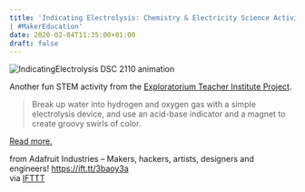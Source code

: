 ```yaml
---
title: 'Indicating Electrolysis: Chemistry & Electricity Science Activity
| #MakerEducation'
date: 2020-02-04T11:35:00+01:00
draft: false
---
```


![IndicatingElectrolysis DSC 2110 animation](https://cdn-blog.adafruit.com/uploads/2020/01/IndicatingElectrolysis_DSC_2110_animation.gif "IndicatingElectrolysis_DSC_2110_animation.gif")

Another fun STEM activity from the [Exploratorium Teacher Institute Project](https://www.exploratorium.edu/snacks/indicating-electrolysis).

> Break up water into hydrogen and oxygen gas with a simple electrolysis device, and use an acid-base indicator and a magnet to create groovy swirls of color.

[Read more.](https://www.exploratorium.edu/snacks/indicating-electrolysis)

  
  
from Adafruit Industries – Makers, hackers, artists, designers and engineers! https://ift.tt/3baoy3a  
via [IFTTT](https://ifttt.com/?ref=da&site=blogger)